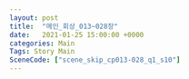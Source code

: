 ```yaml
---
layout: post
title:  "메인_회상_013~028장"
date:   2021-01-25 15:00:00 +0000
categories: Main
Tags: Story Main
SceneCode: ["scene_skip_cp013-028_q1_s10"]
---
```

